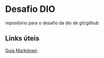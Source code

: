 # Desafio DIO
repositório para o desafio da dio de git/github

## Links úteis
[Guia Markdown](https://www.markdownguide.org/basic-syntax/#links)

